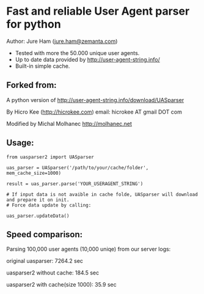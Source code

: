 Fast and reliable User Agent parser for python
==============================================
Author: Jure Ham (jure.ham@zemanta.com)

- Tested with more the 50.000 unique user agents.
- Up to date data provided by http://user-agent-string.info/
- Built-in simple cache.


Forked from:
---------
A python version of http://user-agent-string.info/download/UASparser

By Hicro Kee (http://hicrokee.com) email: hicrokee AT gmail DOT com

Modified by Michal Molhanec http://molhanec.net


Usage:
------
	from uasparser2 import UASparser

	uas_parser = UASparser('/path/to/your/cache/folder', mem_cache_size=1000)

	result = uas_parser.parse('YOUR_USERAGENT_STRING')

	# If input data is not avaible in cache folde, UASparser will download and prepare it on init.
	# Force data update by calling:

	uas_parser.updateData()


Speed comparison:
-----------------
Parsing 100,000 user agents (10,000 uniqe) from our server logs:

original uasparser: 7264.2 sec

uasparser2 without cache: 184.5 sec

uasparser2 with cache(size 1000): 35.9 sec
